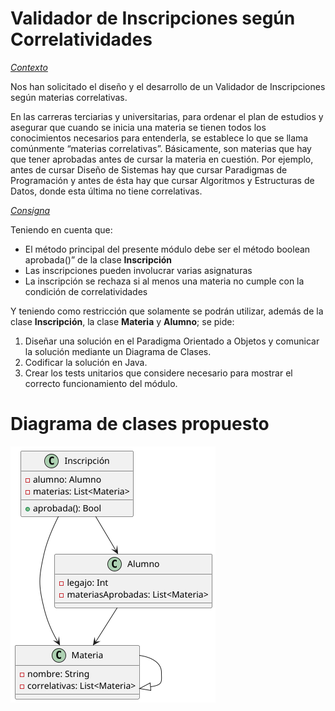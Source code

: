 # Validador de Inscripciones según Correlatividades

<ins>_Contexto_</ins>

Nos han solicitado el diseño y el desarrollo de un Validador de Inscripciones según materias correlativas.

En las carreras terciarias y universitarias, para ordenar el plan de estudios y asegurar que cuando se inicia una materia se tienen todos los conocimientos necesarios para entenderla, se establece lo que se llama comúnmente “materias correlativas”. Básicamente, son materias que hay que tener aprobadas antes de cursar la materia en cuestión. Por ejemplo, antes de cursar Diseño de Sistemas hay que cursar Paradigmas de Programación y antes de ésta hay que cursar Algoritmos y Estructuras de Datos, donde esta última no tiene correlativas.

<ins>_Consigna_

Teniendo en cuenta que:
* El método principal del presente módulo debe ser el método boolean aprobada()” de la clase **Inscripción**
* Las inscripciones pueden involucrar varias asignaturas
* La inscripción se rechaza si al menos una materia no cumple con la condición de correlatividades

Y teniendo como restricción que solamente se podrán utilizar, además de la clase **Inscripción**, la clase **Materia** y **Alumno**; se pide:
1. Diseñar una solución en el Paradigma Orientado a Objetos y comunicar la solución mediante un
   Diagrama de Clases.
2. Codificar la solución en Java.
3. Crear los tests unitarios que considere necesario para mostrar el correcto funcionamiento del
   módulo.

# Diagrama de clases propuesto

![validador_diagrama.png](validador_diagrama.png)
